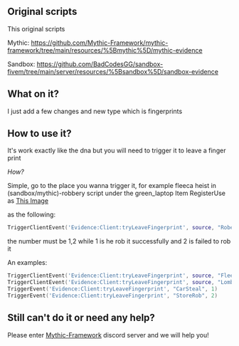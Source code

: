 ## Original scripts

This original scripts

Mythic: https://github.com/Mythic-Framework/mythic-framework/tree/main/resources/%5Bmythic%5D/mythic-evidence

Sandbox: https://github.com/BadCodesGG/sandbox-fivem/tree/main/server/resources/%5Bsandbox%5D/sandbox-evidence

## What on it?
I just add a few changes and new type which is fingerprints

## How to use it?
It's work exactly like the dna but you will need to trigger it to leave a finger print

*How?*

Simple, go to the place you wanna trigger it, for example fleeca heist in (sandbox/mythic)-robbery script under the green_laptop Item RegisterUse as [This Image](https://prnt.sc/fxVu6laIHhF6)

as the following:
```lua
TriggerClientEvent('Evidence:Client:tryLeaveFingerprint', source, "RobeName which can be anything", 1)
``` 
the number must be 1,2 while 1 is he rob it successfully and 2 is failed to rob it

An examples: 

```lua
TriggerClientEvent('Evidence:Client:tryLeaveFingerprint', source, "FleecaRob", 1)
TriggerClientEvent('Evidence:Client:tryLeaveFingerprint', source, "LombankRobbery", 2)
TriggerEvent('Evidence:Client:tryLeaveFingerprint', "CarSteal", 1)
TriggerEvent('Evidence:Client:tryLeaveFingerprint', "StoreRob", 2)
```

## Still can't do it or need any help? 
Please enter [Mythic-Framework](https://discord.gg/crBq7e9J2d) discord server and we will help you!
